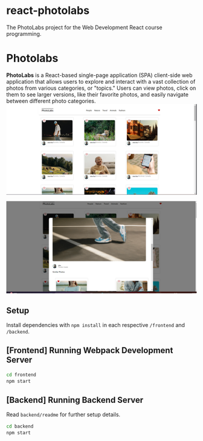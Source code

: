 # react-photolabs
The PhotoLabs project for the Web Development React course programming.

# Photolabs
**PhotoLabs** is a React-based single-page application (SPA) client-side web application that allows users to explore and interact with a vast collection of photos from various categories, or "topics." Users can view photos, click on them to see larger versions, like their favorite photos, and easily navigate between different photo categories.
!["Screenshot of Home Page"](https://github.com/Yordanosbeger/photolabs-starter/blob/main/frontend/docs/photolab-homepage.png)

!["Screenshot of Photo details modal"](https://github.com/Yordanosbeger/photolabs-starter/blob/main/frontend/docs/photolab-like.png)



## Setup

Install dependencies with `npm install` in each respective `/frontend` and `/backend`.

## [Frontend] Running Webpack Development Server

```sh
cd frontend
npm start
```

## [Backend] Running Backend Server

Read `backend/readme` for further setup details.

```sh
cd backend
npm start
```